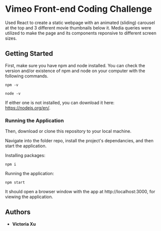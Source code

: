 # Vimeo Front-end Coding Challenge

Used React to create a static webpage with an animated (sliding) carousel at the top and 3 different movie thumbnails below it. Media queries were utilized to make the page and its components reponsive to different screen sizes. 

## Getting Started

First, make sure you have npm and node installed. You can check the version and/or existence of npm and node on your computer with the following commands. 
```
npm -v
```
```
node -v
```
If either one is not installed, you can download it here: https://nodejs.org/en/.

### Running the Application

Then, download or clone this repository to your local machine. 

Navigate into the folder repo, install the project's dependancies, and then start the application.

Installing packages:
```
npm i
```
Running the application: 
```
npm start
```

It should open a browser window with the app at http://localhost:3000, for viewing the application. 

## Authors

* **Victoria Xu**
